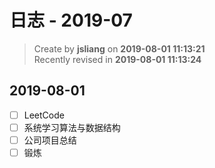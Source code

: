 日志 - 2019-07
===

> Create by **jsliang** on **2019-08-01 11:13:21**  
> Recently revised in **2019-08-01 11:13:24**

## 2019-08-01

* [ ] LeetCode
* [ ] 系统学习算法与数据结构
* [ ] 公司项目总结
* [ ] 锻炼